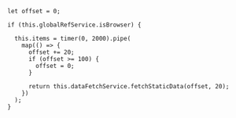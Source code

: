     let offset = 0;

    if (this.globalRefService.isBrowser) {

      this.items = timer(0, 2000).pipe(
        map(() => {
          offset += 20;
          if (offset >= 100) {
            offset = 0;
          }

          return this.dataFetchService.fetchStaticData(offset, 20);
        })
      );
    }
